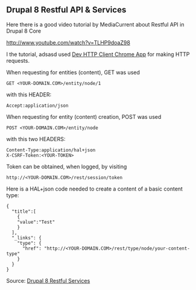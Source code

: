## Drupal 8 Restful API & Services

Here there is a good video tutorial by MediaCurrent about Restful API in Drupal 8 Core

http://www.youtube.com/watch?v=TLHP9doaZ98

I the tutorial, adsasd used [Dev HTTP Client Chrome App](https://chrome.google.com/webstore/detail/dev-http-client/aejoelaoggembcahagimdiliamlcdmfm) for making HTTP requests.

When requesting for entities (content), GET was used

    GET <YOUR-DOMAIN.COM>/entity/node/1

with this HEADER:

    Accept:application/json

When requesting for entity (content) creation, POST was used

    POST <YOUR-DOMAIN.COM>/entity/node

with this two HEADERS:

    Content-Type:application/hal+json
    X-CSRF-Token:<YOUR-TOKEN>

Token can be obtained, when logged, by visiting

    http://<YOUR-DOMAIN.COM>/rest/session/token

Here is a HAL+json code needed to create a content of a basic content type:

    {
      "title":[
        {
        "value":"Test"
        }
      ],
      "_links": {
        "type": {
          "href": "http://<YOUR-DOMAIN.COM>/rest/type/node/your-content-type"
        }
      }
    }


Source: [Drupal 8 Restful Services](http://www.mediacurrent.com/blog/drupal-8-restful-services)



